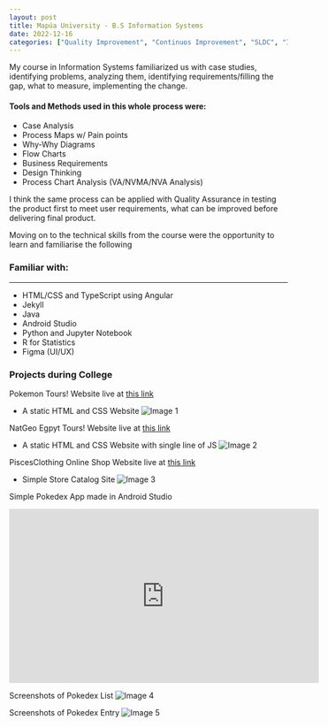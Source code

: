 ```yaml
---
layout: post
title: Mapúa University - B.S Information Systems
date: 2022-12-16
categories: ["Quality Improvement", "Continuos Improvement", "SLDC", "IT Business Processes Management" ]
---
```


My course in Information Systems familiarized us with case studies, identifying problems, analyzing them, identifying requirements/filling the gap, what to measure, implementing the change. 

#### Tools and Methods used in this whole process were:

- Case Analysis
- Process Maps w/ Pain points
- Why-Why Diagrams
- Flow Charts
- Business Requirements 
- Design Thinking 
- Process Chart Analysis (VA/NVMA/NVA Analysis)
 

I think the same process can be applied with Quality Assurance in testing the product first to meet user requirements, what can be improved before delivering final product. 

Moving on to the technical skills from the course were the opportunity to learn and familiarise the following

### Familiar with:
---
- HTML/CSS and TypeScript using Angular
- Jekyll
- Java 
- Android Studio
- Python and Jupyter Notebook
- R for Statistics
- Figma (UI/UX)

### Projects during College
Pokemon Tours! Website live at [this link](https://davidquindoza.github.io/pokemontours/)
- A static HTML and CSS Website
![Image 1](https://i.ibb.co/7RkHpX7/Pokemon.png)

NatGeo Egpyt Tours! Website live at [this link](https://davidquindoza.github.io/natgeo_expeditions/index.html)
- A static HTML and CSS Website with single line of JS
![Image 2](https://i.ibb.co/BzmtC5G/Egypt.png)

PiscesClothing Online Shop Website live at [this link](https://davidquindoza.github.io/piscesclothing-/index.html)
- Simple Store Catalog Site
![Image 3](https://i.ibb.co/sKtLVVm/Pisces.png)

Simple Pokedex App made in Android Studio
 <iframe width="560" height="315" src="https://www.youtube.com/embed/xwCH2GPgb1I" frameborder="0" allowfullscreen></iframe>

Screenshots of Pokedex List
![Image 4](https://i.ibb.co/kymvvkj/Pokedex.png)

Screenshots of Pokedex Entry
![Image 5](https://i.ibb.co/FX6nJT6/Pokedex-2.png)

